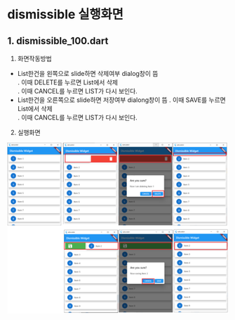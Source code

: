# dismissible 실행화면 

## 1. dismissible_100.dart 
1. 화면작동방법
 - List한건을 왼쪽으로 slide하면 삭제여부 dialog창이 뜸   
    . 이때 DELETE를 누르면 List에서 삭제   
    . 이때 CANCEL를 누르면 LIST가 다시 보인다.
 - List한건을 오른쪽으로 slide하면 저장여부 dialong창이 뜸
    . 이때 SAVE를 누르면 List에서 삭제   
    . 이때 CANCEL를 누르면 LIST가 다시 보인다.
2. 실행화면
 <img src='./README_images/dismissible_100_1.png'>


